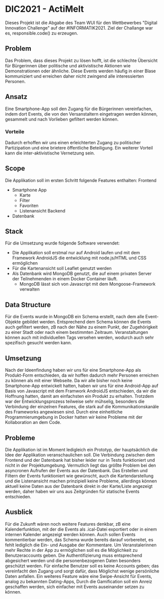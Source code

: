 # DIC2021 - ActiMelt

Dieses Projekt ist die Abgabe des Team WUI für den Wettbewerbes "Digital Innovation Challenge" auf der #INFORMATIK2021.
Ziel der Challange war es, responsible.code() zu erzeugen.
## Problem
Das Problem, dass dieses Projekt zu lösen hofft, ist die schlechte Übersicht für Bürgerinnen über politische und aktivistische Aktionen wie Demonstrationen oder ähnliche. Diese Events werden häufig in einer Blase kommuniziert und erreichen daher nicht zwingend alle interessierten Personen.
## Ansatz
Eine Smartphone-App soll den Zugang für die Bürgerinnen vereinfachen, indem dort Events, die von den Versanstaltern eingetragen werden können, gesammelt und nach Vorlieben gefiltert werden können.
### Vorteile
Dadurch erhoffen wir uns einen erleichterten Zugang zu politischer Partizipation und eine brietere öffentliche Beteiligung.
Ein weiterer Vorteil kann die inter-aktivistische Vernetzung sein.

## Scope
Die Applikation soll im ersten Schritt folgende Features enthalten:
Frontend
- Smartphone App
    - Karte
    - Filter
    - Favoriten
    - Listenansicht
Backend
- Datenbank

## Stack
Für die Umsetzung wurde folgende Software verwendet:
- Die Applikation soll erstmal nur auf Android laufen und mit dem Framework AndroidJS die entwicklung mit node.js/HTML und CSS ermöglichen
- Für die Kartenansicht soll Leaflet genutzt werden
- Als Datenbank wird MongoDB genutzt, die auf einem privaten Server der Teilnehmenden in einem Docker Container läuft.
  - MongoDB lässt sich von Javascript mit dem Mongoose-Framework verwalten



## Data Structure
Für die Events wurde in MongoDB ein Schema erstellt, nach dem alle Event-Objekte gebildet werden. Entsprechend dem Schema können die Events auch gefiltert werden, zB nach der Nähe zu einem Punkt, der Zugehörigkeit zu einer Stadt oder nach einem bestimmten Zeitraum. Veranstaltungen können auch mit individuellen Tags versehen werden, wodurch auch sehr spezifisch gesucht werden kann.

## Umsetzung
Nach der Ideenfindung haben wir uns für eine Smartphone-App als Produkt-Form entschieden, da wir hoffen dadurch mehr Personen erreichen zu können als mit einer Webseite. Da wir alle bisher noch keine Smartphone-App entwickelt hatten, haben wir uns für eine Android-App auf Basis von Javascript mit dem Framwork AndroidJS entschieden, da wir die Hoffnung hatten, damit am einfachsten ein Produkt zu erhalten. Trotzdem war der Entwicklungsprozess teilweise sehr mühselig, besonders die Verbindung der einzelnen Features, die stark auf die Kommunikationskanäle des Frameworks angewiesen sind.
Durch eine einheitliche Programmierumgebung in Docker hatten wir keine Probleme mit der Kollaboration an dem Code.

## Probleme
Die Applikation ist im Moment ledigleich ein Prototyp, der hauptsächlich die Idee der Applikation veranschaulichen soll. Die Verbindung zwischen dem Frontend und der Datenbank hat bisher leider nur in Tests funktioniert und nicht in der Projektumgebung. Vermutlich liegt das größte Problem bei den asyncronen Aufrufen der Events aus der Datenbank. Das Erstellen und Filtern der Events funktioniert wie gewünscht, auch die Kartendarstellung und die Listenansicht machen prinzipiell keine Probleme, allerdings können aktuell keine Daten aus der Datenbank direkt in der Karte/Liste angezeigt werden, daher haben wir uns aus Zeitgründen für statische Events entschieden.  


## Ausblick
Für die Zukunft wären noch weitere Features denkbar, zB eine Kalenderfunktion, mit der die Events als .ical-Datei exportiert oder in einem internen Kalender angezeigt werden können. Auch sollen Events kommentierbar werden, das Schema wurde bereits darauf vorbereitet, es fehlt lediglich die Ein- und Ausgabe der Kommentare. 
Um Veranstalerinnen mehr Rechte in der App zu ermöglichen soll es die Möglichkeit zu Benutzeraccounts geben. Die Authentifizierung muss entsprechend abgesichert werden und die personenbezogenen Daten besonders geschützt werden. Für einfache Benutzer soll es keine Accounts geben; das vereinfacht den Zugang und sorgt dafür, dass Möglichst wenige persönliche Daten anfallen.
Ein weiteres Feature wäre eine Swipe-Ansicht für Events, analog zu bekannten Dating-Apps, Durch die Gamification soll ein Anreiz geschaffen werden, sich einfacher mit Events auseinander setzen zu können.